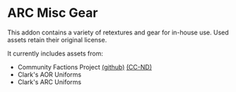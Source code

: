 ARC Misc Gear
===

This addon contains a variety of retextures and gear for in-house use. Used assets retain their original license.

It currently includes assets from:
* Community Factions Project [(github)](https://github.com/tupolov/cfp) [(CC-ND)](https://github.com/tupolov/CFP/blob/master/LICENSE)
* Clark's AOR Uniforms
* Clark's ARC Uniforms
